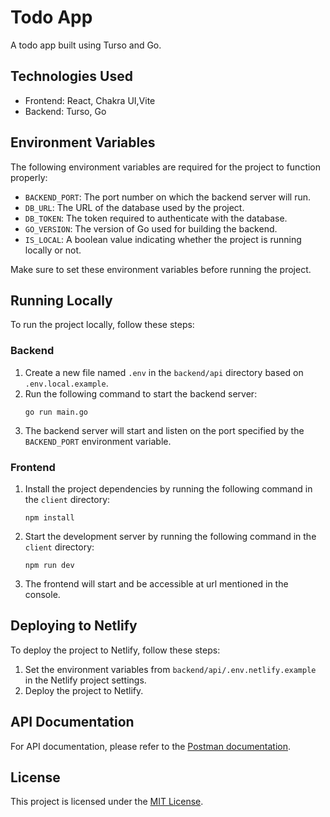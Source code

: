 # Todo App

A todo app built using Turso and Go.

## Technologies Used

- Frontend: React, Chakra UI,Vite
- Backend: Turso, Go

## Environment Variables

The following environment variables are required for the project to function properly:

- `BACKEND_PORT`: The port number on which the backend server will run.
- `DB_URL`: The URL of the database used by the project.
- `DB_TOKEN`: The token required to authenticate with the database.
- `GO_VERSION`: The version of Go used for building the backend.
- `IS_LOCAL`: A boolean value indicating whether the project is running locally or not.

Make sure to set these environment variables before running the project.

## Running Locally

To run the project locally, follow these steps:

### Backend

1. Create a new file named `.env` in the `backend/api` directory based on `.env.local.example`.
2. Run the following command to start the backend server:
   ```shell
   go run main.go
   ```
3. The backend server will start and listen on the port specified by the `BACKEND_PORT` environment variable.

### Frontend

1. Install the project dependencies by running the following command in the `client` directory:
   ```shell
   npm install
   ```
2. Start the development server by running the following command in the `client` directory:
   ```shell
   npm run dev
   ```
3. The frontend will start and be accessible at url mentioned in the console.

## Deploying to Netlify

To deploy the project to Netlify, follow these steps:

1. Set the environment variables from `backend/api/.env.netlify.example` in the Netlify project settings.
2. Deploy the project to Netlify.

## API Documentation

For API documentation, please refer to the [Postman documentation](https://www.postman.com/hady-space/workspace/golang-for-node-devs/overview).

## License

This project is licensed under the [MIT License](LICENSE).
